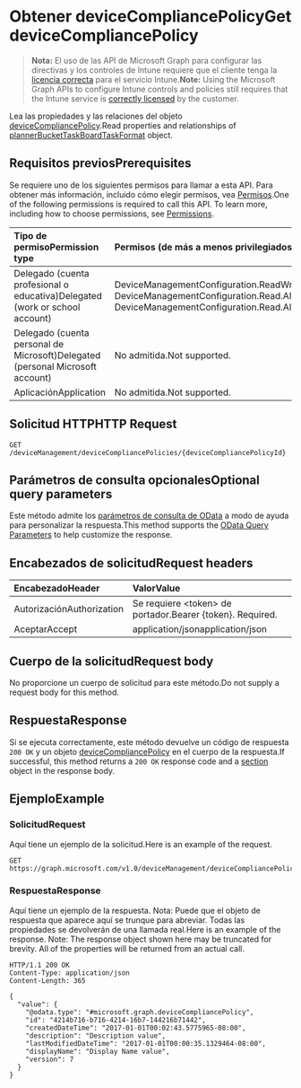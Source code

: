 # <a name="get-devicecompliancepolicy"></a><span data-ttu-id="ae1a4-101">Obtener deviceCompliancePolicy</span><span class="sxs-lookup"><span data-stu-id="ae1a4-101">Get deviceCompliancePolicy</span></span>

> <span data-ttu-id="ae1a4-102">**Nota:** El uso de las API de Microsoft Graph para configurar las directivas y los controles de Intune requiere que el cliente tenga la [licencia correcta](https://go.microsoft.com/fwlink/?linkid=839381) para el servicio Intune.</span><span class="sxs-lookup"><span data-stu-id="ae1a4-102">**Note:** Using the Microsoft Graph APIs to configure Intune controls and policies still requires that the Intune service is [correctly licensed](https://go.microsoft.com/fwlink/?linkid=839381) by the customer.</span></span>

<span data-ttu-id="ae1a4-103">Lea las propiedades y las relaciones del objeto [deviceCompliancePolicy](../resources/intune_deviceconfig_devicecompliancepolicy.md).</span><span class="sxs-lookup"><span data-stu-id="ae1a4-103">Read properties and relationships of [plannerBucketTaskBoardTaskFormat](../resources/intune_deviceconfig_devicecompliancepolicy.md) object.</span></span>
## <a name="prerequisites"></a><span data-ttu-id="ae1a4-104">Requisitos previos</span><span class="sxs-lookup"><span data-stu-id="ae1a4-104">Prerequisites</span></span>
<span data-ttu-id="ae1a4-p101">Se requiere uno de los siguientes permisos para llamar a esta API. Para obtener más información, incluido cómo elegir permisos, vea [Permisos](../../../concepts/permissions_reference.md).</span><span class="sxs-lookup"><span data-stu-id="ae1a4-p101">One of the following permissions is required to call this API. To learn more, including how to choose permissions, see [Permissions](../../../concepts/permissions_reference.md).</span></span>

|<span data-ttu-id="ae1a4-107">Tipo de permiso</span><span class="sxs-lookup"><span data-stu-id="ae1a4-107">Permission type</span></span>|<span data-ttu-id="ae1a4-108">Permisos (de más a menos privilegiados)</span><span class="sxs-lookup"><span data-stu-id="ae1a4-108">Permissions (from least to most privileged)</span></span>|
|:---|:---|
|<span data-ttu-id="ae1a4-109">Delegado (cuenta profesional o educativa)</span><span class="sxs-lookup"><span data-stu-id="ae1a4-109">Delegated (work or school account)</span></span>|<span data-ttu-id="ae1a4-110">DeviceManagementConfiguration.ReadWrite.All, DeviceManagementConfiguration.Read.All</span><span class="sxs-lookup"><span data-stu-id="ae1a4-110">DeviceManagementConfiguration.ReadWrite.All, DeviceManagementConfiguration.Read.All</span></span>|
|<span data-ttu-id="ae1a4-111">Delegado (cuenta personal de Microsoft)</span><span class="sxs-lookup"><span data-stu-id="ae1a4-111">Delegated (personal Microsoft account)</span></span>|<span data-ttu-id="ae1a4-112">No admitida.</span><span class="sxs-lookup"><span data-stu-id="ae1a4-112">Not supported.</span></span>|
|<span data-ttu-id="ae1a4-113">Aplicación</span><span class="sxs-lookup"><span data-stu-id="ae1a4-113">Application</span></span>|<span data-ttu-id="ae1a4-114">No admitida.</span><span class="sxs-lookup"><span data-stu-id="ae1a4-114">Not supported.</span></span>|

## <a name="http-request"></a><span data-ttu-id="ae1a4-115">Solicitud HTTP</span><span class="sxs-lookup"><span data-stu-id="ae1a4-115">HTTP Request</span></span>
<!-- {
  "blockType": "ignored"
}
-->
``` http
GET /deviceManagement/deviceCompliancePolicies/{deviceCompliancePolicyId}
```

## <a name="optional-query-parameters"></a><span data-ttu-id="ae1a4-116">Parámetros de consulta opcionales</span><span class="sxs-lookup"><span data-stu-id="ae1a4-116">Optional query parameters</span></span>
<span data-ttu-id="ae1a4-117">Este método admite los [parámetros de consulta de OData](https://developer.microsoft.com/es-ES/graph/docs/overview/query_parameters) a modo de ayuda para personalizar la respuesta.</span><span class="sxs-lookup"><span data-stu-id="ae1a4-117">This method supports the [OData Query Parameters](https://developer.microsoft.com/es-ES/graph/docs/overview/query_parameters) to help customize the response.</span></span>
## <a name="request-headers"></a><span data-ttu-id="ae1a4-118">Encabezados de solicitud</span><span class="sxs-lookup"><span data-stu-id="ae1a4-118">Request headers</span></span>
|<span data-ttu-id="ae1a4-119">Encabezado</span><span class="sxs-lookup"><span data-stu-id="ae1a4-119">Header</span></span>|<span data-ttu-id="ae1a4-120">Valor</span><span class="sxs-lookup"><span data-stu-id="ae1a4-120">Value</span></span>|
|:---|:---|
|<span data-ttu-id="ae1a4-121">Autorización</span><span class="sxs-lookup"><span data-stu-id="ae1a4-121">Authorization</span></span>|<span data-ttu-id="ae1a4-122">Se requiere &lt;token&gt; de portador.</span><span class="sxs-lookup"><span data-stu-id="ae1a4-122">Bearer {token}. Required.</span></span>|
|<span data-ttu-id="ae1a4-123">Aceptar</span><span class="sxs-lookup"><span data-stu-id="ae1a4-123">Accept</span></span>|<span data-ttu-id="ae1a4-124">application/json</span><span class="sxs-lookup"><span data-stu-id="ae1a4-124">application/json</span></span>|

## <a name="request-body"></a><span data-ttu-id="ae1a4-125">Cuerpo de la solicitud</span><span class="sxs-lookup"><span data-stu-id="ae1a4-125">Request body</span></span>
<span data-ttu-id="ae1a4-126">No proporcione un cuerpo de solicitud para este método.</span><span class="sxs-lookup"><span data-stu-id="ae1a4-126">Do not supply a request body for this method.</span></span>

## <a name="response"></a><span data-ttu-id="ae1a4-127">Respuesta</span><span class="sxs-lookup"><span data-stu-id="ae1a4-127">Response</span></span>
<span data-ttu-id="ae1a4-128">Si se ejecuta correctamente, este método devuelve un código de respuesta `200 OK` y un objeto [deviceCompliancePolicy](../resources/intune_deviceconfig_devicecompliancepolicy.md) en el cuerpo de la respuesta.</span><span class="sxs-lookup"><span data-stu-id="ae1a4-128">If successful, this method returns a `200 OK` response code and a [section](../resources/intune_deviceconfig_devicecompliancepolicy.md) object in the response body.</span></span>

## <a name="example"></a><span data-ttu-id="ae1a4-129">Ejemplo</span><span class="sxs-lookup"><span data-stu-id="ae1a4-129">Example</span></span>
### <a name="request"></a><span data-ttu-id="ae1a4-130">Solicitud</span><span class="sxs-lookup"><span data-stu-id="ae1a4-130">Request</span></span>
<span data-ttu-id="ae1a4-131">Aquí tiene un ejemplo de la solicitud.</span><span class="sxs-lookup"><span data-stu-id="ae1a4-131">Here is an example of the request.</span></span>
``` http
GET https://graph.microsoft.com/v1.0/deviceManagement/deviceCompliancePolicies/{deviceCompliancePolicyId}
```

### <a name="response"></a><span data-ttu-id="ae1a4-132">Respuesta</span><span class="sxs-lookup"><span data-stu-id="ae1a4-132">Response</span></span>
<span data-ttu-id="ae1a4-p102">Aquí tiene un ejemplo de la respuesta. Nota: Puede que el objeto de respuesta que aparece aquí se trunque para abreviar. Todas las propiedades se devolverán de una llamada real.</span><span class="sxs-lookup"><span data-stu-id="ae1a4-p102">Here is an example of the response. Note: The response object shown here may be truncated for brevity. All of the properties will be returned from an actual call.</span></span>
``` http
HTTP/1.1 200 OK
Content-Type: application/json
Content-Length: 365

{
  "value": {
    "@odata.type": "#microsoft.graph.deviceCompliancePolicy",
    "id": "4214b716-b716-4214-16b7-144216b71442",
    "createdDateTime": "2017-01-01T00:02:43.5775965-08:00",
    "description": "Description value",
    "lastModifiedDateTime": "2017-01-01T00:00:35.1329464-08:00",
    "displayName": "Display Name value",
    "version": 7
  }
}
```



